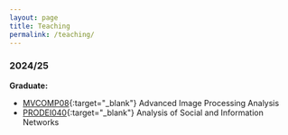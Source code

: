 ```yaml
---
layout: page
title: Teaching
permalink: /teaching/
---
```


[//]: # (I started my professional career in the last quarter of the year 2000)


[//]: # (<u>2024/25</u>)

### 2024/25

**Graduate:**
  - [MVCOMP08](https://sigarra.up.pt/feup/en/UCURR_GERAL.FICHA_UC_VIEW?pv_ocorrencia_id=539958){:target="_blank"} Advanced Image Processing Analysis
  - [PRODEI040](https://sigarra.up.pt/feup/en/UCURR_GERAL.FICHA_UC_VIEW?pv_ocorrencia_id=540893){:target="_blank"} Analysis of Social and Information Networks


